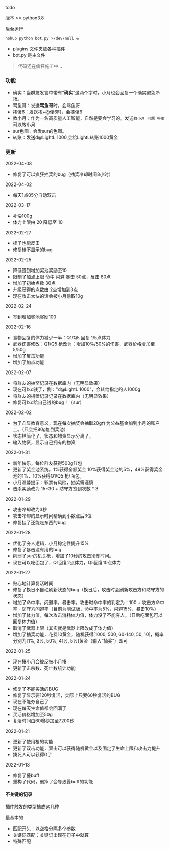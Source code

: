 todo

版本 >= python3.8

后台运行
```
nohup python bot.py >/dev/null &
```

- plugins 文件夹放各种插件
- bot.py 是主文件

> 代码还在疯狂施工中...

### 功能

- 确实：当群友发言中带有“**确实**”这两个字时，小月也会回复一个确实避免冷场。
- 骂鱼哥：发送**骂鱼哥**时，会骂鱼哥
- 揍傻6：发送揍+@傻6时，会揍傻6
- 教小月：作为一名高质量人工智能，自然是要会学习的。发送`教小月 问题 答案`可以教小月
- sur色图：会发sur的色图。
- 转账：发送d@LightL 1000,会给LightL转账1000黄金

### 更新
2022-04-08
- 修复了可以疯狂抽奖的bug（抽奖冷却时间8小时）

2022-04-02
- 每天1点05分自动双击

2022-03-17
- 补偿100g
- 体力上限由 20 降低至 10

2022-02-27
- 挂了也能反击
- 修复枪不显示的bug

2022-02-25
- 降低签到增加奖池奖励至10
- 限制了加点上限 命中 闪避 暴击 50点，反击 80点
- 增加了初始点数 30点
- 升级获得的点数由 2点增加到3点
- 现在攻击太快的话会被小月偷取10g

2022-02-24
- 签到增加奖池奖励100

2022-02-16
- 食物回复的体力减少一半：Q1/Q5 回复 1/5点体力
- 武器伤害修改：Q1/Q5 枪改为：增加10%/50%的伤害，武器价格增加至 5/50g
- 增加了反击功能
- 增加了加点功能

2022-02-07
- 将群友的抽奖记录在数据库内（无明显效果）
- 现在可以d钱了，例："d@LightL 1000"，会转给指定的人1000g
- 将群友的捐赠记录记录在数据库内（无明显效果）
- 修复可以d给自己钱的bug！（sur）

2022-02-02
- 为了凸显教育意义，现在每次抽奖会抽取20g作为公益基金加到小月的账户上。（只会把80g加到奖池）
- 状态栏简化了，状态和物资显示分离了。
- 输入物资，显示自己拥有的物资

2022-01-31
- 新年快乐，每位群友获得500g红包
- 更新了奖金池系统。1%获得全额奖金 10%获得奖金池的5%，49%获得奖金池的1%，10%获得Q1\Q5 枪\面包。
- 小月温馨提示：彩票有风险，抽奖需谨慎
- 击杀奖励改为 15~30 + 防守方签到次数 * 3

2022-01-29
- 攻击冷却改为3秒
- 攻击冷却的显示时间精确到小数点后3位
- 修复挂了还能吃东西的bug


2022-01-28
- 优化了夯人逻辑，小月稳定性提升15%
- 修复了暴击没有用的bug
- 削弱了sur的机关枪，增加了10秒的攻击冷却时间。
- 现在可以吃面包了，Q1回复2点体力，Q5回复10点体力

2022-01-27
- 贴心地计算复活时间
- 修复了换日不自动刷新状态的bug（换日后，攻击时会刷新攻击方和防守方的状态）
- 增加了命中率，闪避率，暴击率。攻击时命中率的判定为：100 + 攻击方命中率 - 防守方闪避率（目前为测试版，命中率为5%，闪避15%、暴击10%）
- 增加了体力值，每次攻击消耗体力值，体力没了不能夯人。（日后吃面包可以回复体力值）
- 取消了武器上限（其实就是武器上限改成了体力值）
- 增加了抽奖功能，花费10黄金，随机获得[1000, 500, 60-140, 50, 10]，概率分别为[1%, 3%, 50%, 41%, 5%]黄金（输入“抽奖”）即可

2022-01-25
- 现在揍小月会被反被小月揍
- 更新了击杀数、死亡数统计功能

2022-01-24
- 修复了不能买活的BUG
- 修复了显示要120秒复活，实际上只要60秒复活的BUG
- 现在不能夯自己了
- 现在每天生命值都会回满了
- 买活价格增加至50g
- 复活时间由60增秒加至7200秒

2022-01-21
- 更新了使用枪的功能
- 更新了双击功能，双击可以获得随机黄金以及固定了生命上限和攻击力提升
- 揍死人可以获得G了

2022-01-13
- 修复了叠buff
- 重构了代码，删掉了会导致叠buff的功能


#### 不关键的记录

插件触发的类型搞成这几种

最基本的
- 匹配开头：以空格分隔多个参数
- 关键词匹配：关键词出现在句子中就算
- 特殊匹配